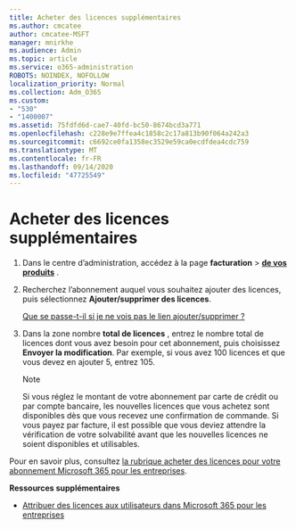 ```yaml
---
title: Acheter des licences supplémentaires
ms.author: cmcatee
author: cmcatee-MSFT
manager: mnirkhe
ms.audience: Admin
ms.topic: article
ms.service: o365-administration
ROBOTS: NOINDEX, NOFOLLOW
localization_priority: Normal
ms.collection: Adm_O365
ms.custom:
- "530"
- "1400007"
ms.assetid: 75fdfd6d-cae7-40fd-bc50-8674bcd3a771
ms.openlocfilehash: c228e9e7ffea4c1858c2c17a813b90f064a242a3
ms.sourcegitcommit: c6692ce0fa1358ec3529e59ca0ecdfdea4cdc759
ms.translationtype: MT
ms.contentlocale: fr-FR
ms.lasthandoff: 09/14/2020
ms.locfileid: "47725549"
---
```

# <a name="buy-additional-licenses"></a>Acheter des licences supplémentaires

1. Dans le centre d’administration, accédez à la page **facturation** \> **[de vos produits](https://go.microsoft.com/fwlink/p/?linkid=842054)** .

2. Recherchez l’abonnement auquel vous souhaitez ajouter des licences, puis sélectionnez **Ajouter/supprimer des licences**.

    [Que se passe-t-il si je ne vois pas le lien ajouter/supprimer ?](https://docs.microsoft.com/microsoft-365/commerce/licenses/buy-licenses)

3. Dans la zone nombre **total de licences** , entrez le nombre total de licences dont vous avez besoin pour cet abonnement, puis choisissez **Envoyer la modification**. Par exemple, si vous avez 100 licences et que vous devez en ajouter 5, entrez 105.

    > [!NOTE]
    > Si vous réglez le montant de votre abonnement par carte de crédit ou par compte bancaire, les nouvelles licences que vous achetez sont disponibles dès que vous recevez une confirmation de commande. Si vous payez par facture, il est possible que vous deviez attendre la vérification de votre solvabilité avant que les nouvelles licences ne soient disponibles et utilisables.

Pour en savoir plus, consultez [la rubrique acheter des licences pour votre abonnement Microsoft 365 pour les entreprises](https://docs.microsoft.com/microsoft-365/commerce/licenses/buy-licenses).  

**Ressources supplémentaires**

- [Attribuer des licences aux utilisateurs dans Microsoft 365 pour les entreprises](https://docs.microsoft.com/microsoft-365/admin/add-users/add-users)